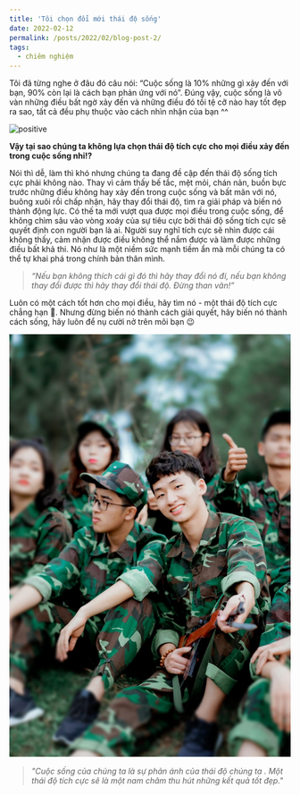 ```yaml
---
title: 'Tôi chọn đổi mới thái độ sống'
date: 2022-02-12
permalink: /posts/2022/02/blog-post-2/
tags:
  - chiêm nghiệm
---
```


Tôi đã từng nghe ở đâu đó câu nói: “Cuộc sống là 10% những gì xảy đến với bạn, 90% còn lại là cách bạn phản ứng với nó”. Đúng vậy, cuộc sống là vô vàn những điều bất ngờ xảy đến và những điều đó tồi tệ cỡ nào hay tốt đẹp ra sao, tất cả đều phụ thuộc vào cách nhìn nhận của bạn ^^

![positive](https://www.sunlife.com.vn/content/dam/sunlife/regional/vietnam/images/11-thoi-quen-thong-minh-de-song-tich-cuc.jpg)

**Vậy tại sao chúng ta không lựa chọn thái độ tích cực cho mọi điều xảy đến trong cuộc sống nhỉ!?**

Nói thì dễ, làm thì khó nhưng chúng ta đang đề cập đến thái độ sống tích cực phải không nào. Thay vì cảm thấy bế tắc, mệt mỏi, chán nản, buồn bực trước những điều không hay xảy đến trong cuộc sống và bất mãn với nó, buông xuôi rồi chấp nhận, hãy thay đổi thái độ, tìm ra giải pháp và biến nó thành động lực. Có thế ta mới vượt qua được mọi điều trong cuộc sống, để không chìm sâu vào vòng xoáy của sự tiêu cực bởi thái độ sống tích cực sẽ quyết định con người bạn là ai. Người suy nghĩ tích cực sẽ nhìn được cái không thấy, cảm nhận được điều không thể nắm được và làm được những điều bất khả thi. Nó như là một niềm sức mạnh tiềm ẩn mà mỗi chúng ta có thể tự khai phá trong chính bản thân mình. 
> *“Nếu bạn không thích cái gì đó thì hãy thay đổi nó đi, nếu bạn không thay đổi được thì hãy thay đổi thái độ. Đừng than vãn!”*

Luôn có một cách tốt hơn cho mọi điều, hãy tìm nó - một thái độ tích cực chẳng hạn 🤯. Nhưng đừng biến nó thành cách giải quyết, hãy biến nó thành cách sống, hãy luôn để nụ cười nở trên môi bạn 😉

<p align="center">
  <img src="/images/blog/blog_1/1.jpg">
</p>

> *"Cuộc sống của chúng ta là sự phản ánh của thái độ chúng ta . Một thái độ tích cực sẽ là một nam châm thu hút những kết quả tốt đẹp."*
